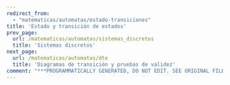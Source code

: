 ```yaml
---
redirect_from:
  - "matematicas/automatas/estado-transiciones"
title: 'Estado y transición de estados'
prev_page:
  url: /matematicas/automatas/sistemas_discretos
  title: 'Sistemas discretos'
next_page:
  url: /matematicas/automatas/dte
  title: 'Diagramas de transición y pruebas de validez'
comment: "***PROGRAMMATICALLY GENERATED, DO NOT EDIT. SEE ORIGINAL FILES IN /content***"
---
```

